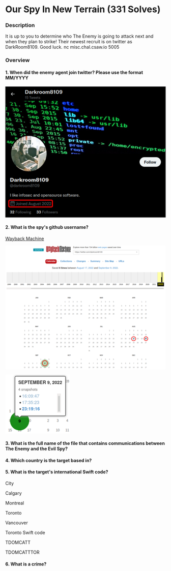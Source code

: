 # Our Spy In New Terrain (331 Solves)

### Description
It is up to you to determine who The Enemy is going to attack next and when they plan to strike! Their newest recruit is on twitter as DarkRoom8109. Good luck. nc misc.chal.csaw.io 5005

### Overview

#### 1. When did the enemy agent join twitter? Please use the format MM/YYYY

![Enemy's Twitter account](https://github.com/markosh333/CTF-Writeups/blob/main/2022/CSAW/Our_Spy_In_New_Terrain/img_01.png)

#### 2. What is the spy's github username?

[Wayback Machine](https://web.archive.org/)

![Wyback Machine results](https://github.com/markosh333/CTF-Writeups/blob/main/2022/CSAW/Our_Spy_In_New_Terrain/img_02.png)

![September 9, 2022 23:19:16 snapshot](https://github.com/markosh333/CTF-Writeups/blob/main/2022/CSAW/Our_Spy_In_New_Terrain/img_03.png)

#### 3. What is the full name of the file that contains communications between The Enemy and the Evil Spy?

#### 4. Which country is the target based in?

#### 5. What is the target's international Swift code?

City

Calgary

Montreal

Toronto

Vancouver

Toronto Swift code

TDOMCATT

TDOMCATTTOR

#### 6. What is a crime?
